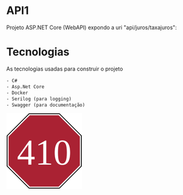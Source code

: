# API1

Projeto ASP.NET Core (WebAPI) expondo a uri "api/juros/taxajuros":

# Tecnologias

As tecnologias usadas para construir o projeto

    - C#
	- Asp.Net Core
	- Docker
	- Serilog (para logging)
	- Swagger (para documentação)
	
	
![fluxo](./410.svg?sanatize=true)
